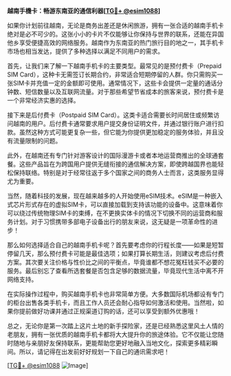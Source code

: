 **越南手機卡：畅游东南亚的通信利器[[TG💪+ @esim1088](https://t.me/s/esim1088)]**

如果你计划前往越南，无论是商务出差还是休闲旅游，拥有一张合适的越南手机卡绝对是必不可少的。这张小小的卡片不仅能够让你保持与世界的联系，还能在异国他乡享受便捷高效的网络服务。越南作为东南亚的热门旅行目的地之一，其手机卡市场也相当发达，提供了多种选择以满足不同用户的需求。

首先，让我们来了解一下越南手机卡的主要类型。最常见的是预付费卡（Prepaid SIM Card），这种卡无需签订长期合约，非常适合短期停留的人群。你只需购买一张SIM卡并充值一定的金额即可使用。通常情况下，这些卡会提供一定量的通话分钟数、短信数量以及互联网流量。对于那些希望节省成本的旅客来说，预付费卡是一个非常经济实惠的选择。

接下来是后付费卡（Postpaid SIM Card）。这类卡适合需要长时间居住或频繁访问越南的用户。后付费卡通常要求用户提交身份证明文件，并通过银行账户进行扣款。虽然这种方式可能更复杂一些，但它能为你提供更加稳定的服务体验，并且没有流量限制的问题。

此外，在越南还有专门针对游客设计的国际漫游卡或者本地运营商推出的全球通套餐。这些产品旨在为跨国用户提供无缝衔接的通信解决方案，即使跨越国界也能轻松保持联络。特别是对于经常往返于多个国家之间的商务人士而言，这类服务显得尤为重要。

当然，随着科技的发展，现在越来越多的人开始使用eSIM技术。eSIM是一种嵌入式芯片形式存在的虚拟SIM卡，可以直接加载到支持该功能的设备中。这意味着你可以绕过传统物理SIM卡的束缚，在不更换实体卡的情况下切换不同的运营商和服务计划。对于习惯携带多部电子设备出行的朋友来说，这无疑是一项革命性的进步！

那么如何选择适合自己的越南手机卡呢？首先要考虑你的行程长度——如果是短暂停留几天，那么预付费卡可能是最佳选项；如果打算长期生活，则建议考虑后付费方案。其次要关注价格与性价比之间的平衡点，毕竟谁都不想花冤枉钱买不必要的服务。最后别忘了查看所选套餐是否包含足够的数据流量，毕竟现代生活中离不开网络支持。

在实际操作过程中，购买越南手机卡也非常简单方便。大多数国际机场都设有专门的柜台出售各类手机卡，而且工作人员还会耐心指导如何激活和使用。当然啦，如果你提前做好功课并通过正规渠道订购的话，还可以享受到额外优惠哦！

总之，无论你是第一次踏上这片土地的新手探险家，还是已经熟悉这里风土人情的老朋友，拥有一张优质的越南手机卡都将大大提升你的旅途体验。它不仅能让您随时随地与亲朋好友保持联系，更能帮助您更好地融入当地文化，探索更多精彩瞬间。所以，请记得在出发前好好规划一下自己的通讯需求吧！

[[TG💪+ @esim1088](https://t.me/s/esim1088) ![Image](https://i.postimg.cc/4NQfJmqS/Snipaste-2025-05-13-00-14-12.png)]